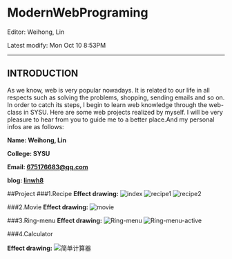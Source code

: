 # ModernWebPrograming

Editor: Weihong, Lin

Latest modify: Mon Oct 10 8:53PM

---

## INTRODUCTION
As we know, web is very popular nowadays. It is related to our life in all respects such as solving the problems, shopping, sending emails and so on. In order to catch its steps, I begin to learn web knowledge through the web-class in SYSU. Here are some web projects realized by myself. I will be very pleasure to hear from you to guide me to a better place.And my personal infos are as follows:

**Name: Weihong, Lin**

**College: SYSU**

**Email: 675176683@qq.com**

**blog:  [linwh8](http://write.blog.csdn.net/postlist)**

##Project
###1.Recipe
 **Effect drawing:**
 ![index](https://github.com/linwh8/ModernWebPrograming/raw/master/My_image/recipe_index.png)
 ![recipe1](https://github.com/linwh8/ModernWebPrograming/raw/master/My_image/recipe.png)
 ![recipe2](https://github.com/linwh8/ModernWebPrograming/raw/master/My_image/recipe_1.png)

###2.Movie
 **Effect drawing:**
 ![movie](https://github.com/linwh8/ModernWebPrograming/raw/master/My_image/movie.png)

###3.Ring-menu
 **Effect drawing:**
 ![Ring-menu](https://github.com/linwh8/ModernWebPrograming/raw/master/My_image/ring_menu.png)
 ![Ring-menu-active](https://github.com/linwh8/ModernWebPrograming/raw/master/My_image/ring_menu_active.png)
 
###4.Calculator

 **Effect drawing:**
 ![简单计算器](https://github.com/linwh8/ModernWebPrograming/raw/master/My_image/Calculator.png)
 